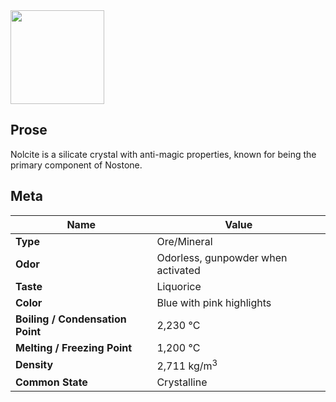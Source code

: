 <img src="/assets/images/nolcite.gif" height="150px">

## Prose

Nolcite is a silicate crystal with anti-magic properties, known for being the primary component of Nostone.

## Meta

| Name                             | Value                              |
| -------------------------------- | ---------------------------------- |
| **Type**                         | Ore/Mineral                        |
| **Odor**                         | Odorless, gunpowder when activated |
| **Taste**                        | Liquorice                          |
| **Color**                        | Blue with pink highlights          |
| **Boiling / Condensation Point** | 2,230 °C                           |
| **Melting / Freezing Point**     | 1,200 °C                           |
| **Density**                      | 2,711 kg/m<sup>3</sup>             |
| **Common State**                 | Crystalline                        |

